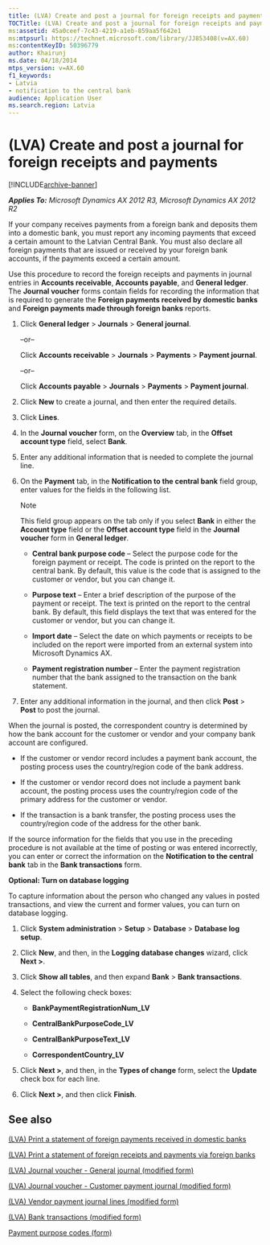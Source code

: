 ```yaml
---
title: (LVA) Create and post a journal for foreign receipts and payments
TOCTitle: (LVA) Create and post a journal for foreign receipts and payments
ms:assetid: 45a0ceef-7c43-4219-a1eb-859aa5f642e1
ms:mtpsurl: https://technet.microsoft.com/library/JJ853408(v=AX.60)
ms:contentKeyID: 50396779
author: Khairunj
ms.date: 04/18/2014
mtps_version: v=AX.60
f1_keywords:
- Latvia
- notification to the central bank
audience: Application User
ms.search.region: Latvia
---
```


# (LVA) Create and post a journal for foreign receipts and payments 


[!INCLUDE[archive-banner](includes/archive-banner.md)]


_**Applies To:** Microsoft Dynamics AX 2012 R3, Microsoft Dynamics AX 2012 R2_

If your company receives payments from a foreign bank and deposits them into a domestic bank, you must report any incoming payments that exceed a certain amount to the Latvian Central Bank. You must also declare all foreign payments that are issued or received by your foreign bank accounts, if the payments exceed a certain amount.

Use this procedure to record the foreign receipts and payments in journal entries in **Accounts receivable**, **Accounts payable**, and **General ledger**. The **Journal voucher** forms contain fields for recording the information that is required to generate the **Foreign payments received by domestic banks** and **Foreign payments made through foreign banks** reports.

1.  Click **General ledger** \> **Journals** \> **General journal**.
    
    –or–
    
    Click **Accounts receivable** \> **Journals** \> **Payments** \> **Payment journal**.
    
    –or–
    
    Click **Accounts payable** \> **Journals** \> **Payments** \> **Payment journal**.

2.  Click **New** to create a journal, and then enter the required details.

3.  Click **Lines**.

4.  In the **Journal voucher** form, on the **Overview** tab, in the **Offset account type** field, select **Bank**.

5.  Enter any additional information that is needed to complete the journal line.

6.  On the **Payment** tab, in the **Notification to the central bank** field group, enter values for the fields in the following list.
    

    > [!NOTE]
    > <P>This field group appears on the tab only if you select <STRONG>Bank</STRONG> in either the <STRONG>Account type</STRONG> field or the <STRONG>Offset account type</STRONG> field in the <STRONG>Journal voucher</STRONG> form in <STRONG>General ledger</STRONG>.</P>

    
      - **Central bank purpose code** – Select the purpose code for the foreign payment or receipt. The code is printed on the report to the central bank. By default, this value is the code that is assigned to the customer or vendor, but you can change it.
    
      - **Purpose text** – Enter a brief description of the purpose of the payment or receipt. The text is printed on the report to the central bank. By default, this field displays the text that was entered for the customer or vendor, but you can change it.
    
      - **Import date** – Select the date on which payments or receipts to be included on the report were imported from an external system into Microsoft Dynamics AX.
    
      - **Payment registration number** – Enter the payment registration number that the bank assigned to the transaction on the bank statement.

7.  Enter any additional information in the journal, and then click **Post** \> **Post** to post the journal.

When the journal is posted, the correspondent country is determined by how the bank account for the customer or vendor and your company bank account are configured.

  - If the customer or vendor record includes a payment bank account, the posting process uses the country/region code of the bank address.

  - If the customer or vendor record does not include a payment bank account, the posting process uses the country/region code of the primary address for the customer or vendor.

  - If the transaction is a bank transfer, the posting process uses the country/region code of the address for the other bank.

If the source information for the fields that you use in the preceding procedure is not available at the time of posting or was entered incorrectly, you can enter or correct the information on the **Notification to the central bank** tab in the **Bank transactions** form.

**Optional: Turn on database logging**

To capture information about the person who changed any values in posted transactions, and view the current and former values, you can turn on database logging.

1.  Click **System administration** \> **Setup** \> **Database** \> **Database log setup**.

2.  Click **New**, and then, in the **Logging database changes** wizard, click **Next \>**.

3.  Click **Show all tables**, and then expand **Bank** \> **Bank transactions**.

4.  Select the following check boxes:
    
      - **BankPaymentRegistrationNum\_LV**
    
      - **CentralBankPurposeCode\_LV**
    
      - **CentralBankPurposeText\_LV**
    
      - **CorrespondentCountry\_LV**

5.  Click **Next \>**, and then, in the **Types of change** form, select the **Update** check box for each line.

6.  Click **Next \>**, and then click **Finish**.

## See also

[(LVA) Print a statement of foreign payments received in domestic banks](lva-print-a-statement-of-foreign-payments-received-in-domestic-banks.md)

[(LVA) Print a statement of foreign receipts and payments via foreign banks](lva-print-a-statement-of-foreign-receipts-and-payments-via-foreign-banks.md)

[(LVA) Journal voucher - General journal (modified form)](https://technet.microsoft.com/library/jj853411\(v=ax.60\))

[(LVA) Journal voucher - Customer payment journal (modified form)](https://technet.microsoft.com/library/jj720370\(v=ax.60\))

[(LVA) Vendor payment journal lines (modified form)](https://technet.microsoft.com/library/jj721419\(v=ax.60\))

[(LVA) Bank transactions (modified form)](https://technet.microsoft.com/library/jj839644\(v=ax.60\))

[Payment purpose codes (form)](https://technet.microsoft.com/library/aa587506\(v=ax.60\))

  


